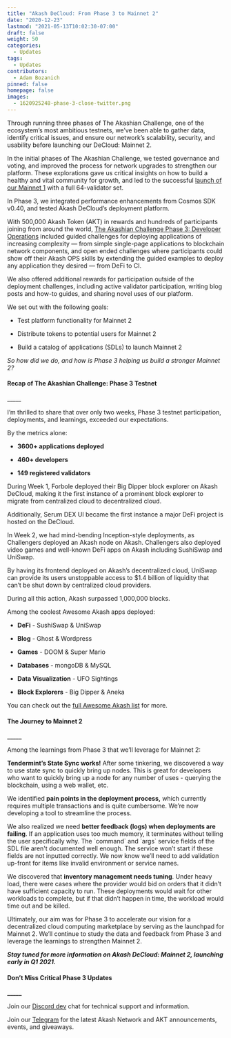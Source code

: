 ```yaml
---
title: "Akash DeCloud: From Phase 3 to Mainnet 2"
date: "2020-12-23"
lastmod: "2021-05-13T10:02:30-07:00"
draft: false
weight: 50
categories:
  - Updates
tags:
  - Updates
contributors:
  - Adam Bozanich
pinned: false
homepage: false
images:
  - 1620925248-phase-3-close-twitter.png
---
```


Through running three phases of The Akashian Challenge, one of the ecosystem’s most ambitious testnets, we’ve been able to gather data, identify critical issues, and ensure our network’s scalability, security, and usability before launching our DeCloud: Mainnet 2.

In the initial phases of The Akashian Challenge, we tested governance and voting, and improved the process for network upgrades to strengthen our platform. These explorations gave us critical insights on how to build a healthy and vital community for growth, and led to the successful [launch of our Mainnet 1](https://akash.network/blog/announcing-akash-mainnet-live-and-bitmax-ieo/) with a full 64-validator set.

In Phase 3, we integrated performance enhancements from Cosmos SDK v0.40, and tested Akash DeCloud’s deployment platform.

With 500,000 Akash Token (AKT) in rewards and hundreds of participants joining from around the world, [The Akashian Challenge Phase 3: Developer Operations](https://akash.network/blog/the-akashian-challenge-phase-3-rewards-overview/) included guided challenges for deploying applications of increasing complexity — from simple single-page applications to blockchain network components, and open ended challenges where participants could show off their Akash OPS skills by extending the guided examples to deploy any application they desired — from DeFi to CI.

We also offered additional rewards for participation outside of the deployment challenges, including active validator participation, writing blog posts and how-to guides, and sharing novel uses of our platform.

We set out with the following goals:

- Test platform functionality for Mainnet 2

- Distribute tokens to potential users for Mainnet 2

- Build a catalog of applications (SDLs) to launch Mainnet 2

_So how did we do, and how is Phase 3 helping us build a stronger Mainnet 2?_

#### **Recap of The Akashian Challenge: Phase 3 Testnet**

\_\_\_\_\_

I’m thrilled to share that over only two weeks, Phase 3 testnet participation, deployments, and learnings, exceeded our expectations.

By the metrics alone:

- **3600+ applications deployed**

- **460+ developers**

- **149 registered validators**

During Week 1, Forbole deployed their Big Dipper block explorer on Akash DeCloud, making it the first instance of a prominent block explorer to migrate from centralized cloud to decentralized cloud.

Additionally, Serum DEX UI became the first instance a major DeFi project is hosted on the DeCloud.

In Week 2, we had mind-bending Inception-style deployments, as Challengers deployed an Akash node on Akash. Challengers also deployed video games and well-known DeFi apps on Akash including SushiSwap and UniSwap.

By having its frontend deployed on Akash’s decentralized cloud, UniSwap can provide its users unstoppable access to $1.4 billion of liquidity that can’t be shut down by centralized cloud providers.

During all this action, Akash surpassed 1,000,000 blocks.

Among the coolest Awesome Akash apps deployed:

- **DeFi** - SushiSwap & UniSwap

- **Blog** - Ghost & Wordpress

- **Games** - DOOM & Super Mario

- **Databases** - mongoDB & MySQL

- **Data Visualization** - UFO Sightings

- **Block Explorers** - Big Dipper & Aneka

You can check out the [full Awesome Akash list](https://github.com/ovrclk/awesome-akash) for more.

#### **The Journey to Mainnet 2**

**\_\_\_\_\_**

Among the learnings from Phase 3 that we’ll leverage for Mainnet 2:

**Tendermint’s State Sync works!** After some tinkering, we discovered a way to use state sync to quickly bring up nodes. This is great for developers who want to quickly bring up a node for any number of uses - querying the blockchain, using a web wallet, etc.

We identified **pain points in the deployment process,** which currently requires multiple transactions and is quite cumbersome. We’re now developing a tool to streamline the process.

We also realized we need **better feedback (logs) when deployments are failing**. If an application uses too much memory, it terminates without telling the user specifically why. The \`command\` and \`args\` service fields of the SDL file aren't documented well enough. The service won’t start if these fields are not inputted correctly. We now know we’ll need to add validation up-front for items like invalid environment or service names.

We discovered that **inventory management needs tuning**. Under heavy load, there were cases where the provider would bid on orders that it didn’t have sufficient capacity to run. These deployments would wait for other workloads to complete, but if that didn’t happen in time, the workload would time out and be killed.

Ultimately, our aim was for Phase 3 to accelerate our vision for a decentralized cloud computing marketplace by serving as the launchpad for Mainnet 2. We’ll continue to study the data and feedback from Phase 3 and leverage the learnings to strengthen Mainnet 2.

_**Stay tuned for more information on Akash DeCloud: Mainnet 2, launching early in Q1 2021.**_

#### **Don’t Miss Critical Phase 3 Updates**

**\_\_\_\_\_**

Join our [Discord dev](https://discord.akash.network/) chat for technical support and information.

Join our [Telegram](https://t.me/AkashNW) for the latest Akash Network and AKT announcements, events, and giveaways.
